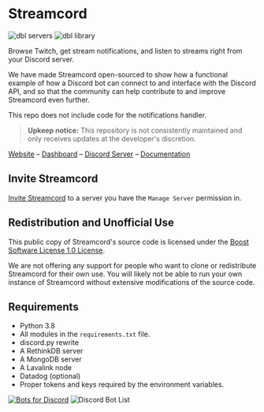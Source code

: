 # Streamcord

![dbl servers](https://discordbots.org/api/widget/servers/375805687529209857.svg)
![dbl library](https://discordbots.org/api/widget/lib/375805687529209857.svg)

Browse Twitch, get stream notifications, and listen to streams right from your Discord server.

We have made Streamcord open-sourced to show how a functional example of how a Discord bot can connect to and interface with the Discord API, and so that the community can help contribute to and improve Streamcord even further.

This repo does not include code for the notifications handler.

> **Upkeep notice:** This repository is not consistently maintained and only receives updates at the developer's discretion.

[Website](https://streamcord.io/twitch/)
–
[Dashboard](https://dash.streamcord.io)
–
[Discord Server](https://discord.gg/streamcord)
–
[Documentation](https://docs.streamcord.io)

## Invite Streamcord

[Invite Streamcord](https://link.streamcord.io/invite)
to a server you have the `Manage Server` permission in.

## Redistribution and Unofficial Use

This public copy of Streamcord's source code is licensed under the [Boost Software License 1.0 License](https://choosealicense.com/licenses/bsl-1.0/).

We are not offering any support for people who want to clone or redistribute Streamcord for their own use. You will likely not be able to run your own instance of Streamcord without extensive modifications of the source code.

## Requirements

 - Python 3.8
 - All modules in the `requirements.txt` file.
 - discord.py rewrite
 - A RethinkDB server
 - A MongoDB server
 - A Lavalink node
 - Datadog (optional)
 - Proper tokens and keys required by the environment variables.

[![Bots for Discord](https://botsfordiscord.com/api/bot/375805687529209857/widget?theme=dark)](https://botsfordiscord.com/bots/375805687529209857)
![Discord Bot List](https://discordbotlist.com/bots/375805687529209857/widget)
